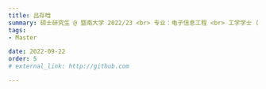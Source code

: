 ```yaml
---
title: 吕存晗  
summary: 硕士研究生 @ 暨南大学 2022/23 <br> 专业：电子信息工程 <br> 工学学士 (浙江理工大学)
tags:
- Master

date: 2022-09-22
order: 5
# external_link: http://github.com

---
```

